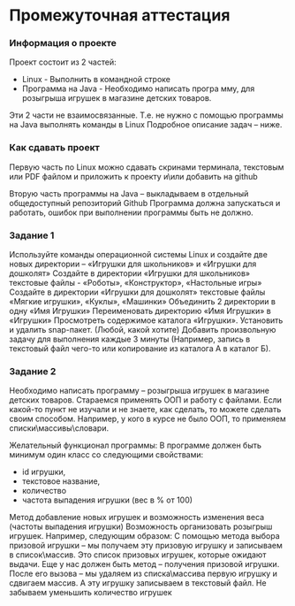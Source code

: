 # Промежуточная аттестация
### Информация о проекте
Проект состоит из 2 частей:
- Linux - Выполнить в командной строке
- Программа на Java - Необходимо написать програ мму, для розыгрыша игрушек в магазине детских товаров.

Эти 2 части не взаимосвязанные. Т.е. не нужно с помощью программы на Java выполнять команды в Linux
Подробное описание задач – ниже.

### Как сдавать проект
Первую часть по Linux можно сдавать скринами терминала,
текстовым или PDF файлом и приложить к проекту и\или добавить на github

Вторую часть программы на Java – выкладываем в отдельный общедоступный репозиторий Github
Программа должна запускаться и работать, ошибок при выполнении программы быть не должно.

### Задание 1
Используйте команды операционной системы Linux и создайте две новых директории – «Игрушки для школьников» и «Игрушки для дошколят»
Создайте в директории «Игрушки для школьников» текстовые файлы - «Роботы», «Конструктор», «Настольные игры»
Создайте в директории «Игрушки для дошколят» текстовые файлы «Мягкие игрушки», «Куклы», «Машинки»
Объединить 2 директории в одну «Имя Игрушки»
Переименовать директорию «Имя Игрушки» в «Игрушки»
Просмотреть содержимое каталога «Игрушки».
Установить и удалить snap-пакет. (Любой, какой хотите)
Добавить произвольную задачу для выполнения каждые 3 минуты (Например, запись в текстовый файл чего-то или копирование из каталога А в каталог Б).
### Задание 2
Необходимо написать программу – розыгрыша игрушек в магазине детских товаров.
Стараемся применять ООП и работу с файлами.
Если какой-то пункт не изучали и не знаете, как сделать, то можете сделать своим способом.
Например, у кого в курсе не было ООП, то применяем списки\массивы\словари.

Желательный функционал программы:
В программе должен быть минимум один класс со следующими свойствами:

- id игрушки,
- текстовое название,
- количество
- частота выпадения игрушки (вес в % от 100)

Метод добавление новых игрушек и возможность изменения веса (частоты выпадения игрушки)
Возможность организовать розыгрыш игрушек.
Например, следующим образом:
С помощью метода выбора призовой игрушки – мы получаем эту призовую игрушку и записываем в список\массив.
Это список призовых игрушек, которые ожидают выдачи.
Еще у нас должен быть метод – получения призовой игрушки.
После его вызова – мы удаляем из списка\массива первую игрушку и сдвигаем массив. А эту игрушку записываем в текстовый файл.
Не забываем уменьшить количество игрушек